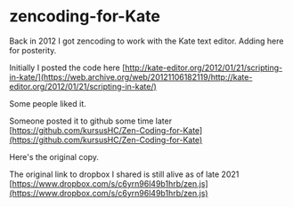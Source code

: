 # zencoding-for-Kate
Back in 2012 I got zencoding to work with the Kate text editor. Adding here for posterity.

Initially I posted the code here [http://kate-editor.org/2012/01/21/scripting-in-kate/](https://web.archive.org/web/20121106182119/http://kate-editor.org/2012/01/21/scripting-in-kate/)

Some people liked it.

Someone posted it to github some time later [https://github.com/kursusHC/Zen-Coding-for-Kate](https://github.com/kursusHC/Zen-Coding-for-Kate)

Here's the original copy.

The original link to dropbox I shared is still alive as of late 2021 [https://www.dropbox.com/s/c6yrn96l49b1hrb/zen.js](https://www.dropbox.com/s/c6yrn96l49b1hrb/zen.js)
